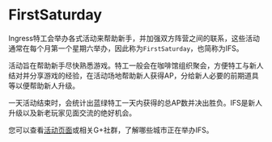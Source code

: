 # FirstSaturday

Ingress特工会举办各式活动来帮助新手，并加强双方阵营之间的联系，这些活动通常在每个月第一个星期六举办，因此称为`FirstSaturday`，也简称为IFS。

活动旨在帮助新手尽快熟悉游戏。特工一般会在咖啡馆组织聚会，方便特工与新人结对并分享游戏的经验，在活动场地帮助新人获得AP，分给新人必要的前期道具等以便帮助新人升级。

一天活动结束时，会统计出蓝绿特工一天内获得的总AP数并决出胜负。IFS是新人升级以及新老玩家见面交流的绝好机会。

您可以查看[活动页面](https://www.ingress.com/events)或相关G+社群，了解哪些城市正在举办IFS。
